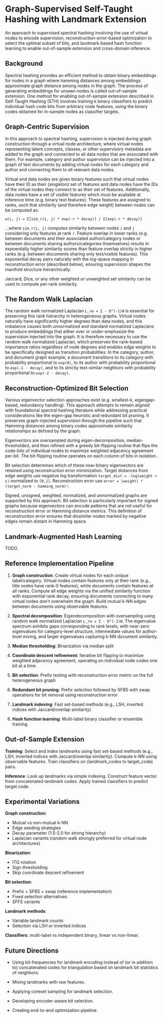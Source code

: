 # Graph-Supervised Self-Taught Hashing with Landmark Extension

An approach to supervised spectral hashing involving the use of virtual nodes to
encode supervision, reconstruction-error-based optimization to select the
optimal subset of bits, and landmark-based hash function learning to enable
out-of-sample extension and cross-domain inference.

## Background

Spectral hashing provides an efficient method to obtain binary embeddings for
nodes in a graph where hamming distances among embeddings approximate graph
distance among nodes in the graph. The process of generating embeddings for
unseen nodes is called out-of-sample extension. One method for enabling
out-of-sample extension described in Self-Taught Hashing (STH) involves training
k binary classifiers to predict individual hash code bits from arbitrary node
features, using the binary codes obtained for in-sample nodes as classifier
targets.

## Graph-Centric Supervision

In this approach to spectral hashing, supervision is injected during graph
construction through a virtual node architecture, where virtual nodes
representing latent concepts, classes, or other supervisory metadata are added
to the graph and connected to all data nodes that are associated with them. For
example, category and author supervision can be injected into a graph of text
documents by adding virtual nodes for each category and author and connecting
them to all relevant data nodes.

Virtual and data nodes are given binary features such that virtual nodes have
their ID as their (singleton) set of features and data nodes have the IDs of the
virtual nodes they connect to as their set of features. Additionally, data nodes
have a set of *visible* features which must be available at inference time (e.g.
binary text features). These features are assigned to ranks, such that
similarity (and therefore edge weight) between nodes can be computed as:

    w(i, j) = Σ[sim_r(i, j) * exp(-r * decay)] / Σ[exp(-r * decay)]

...where `sim_r(i, j)` computes similarity between nodes `i` and `j` considering
only features at rank `r`. Feature overlap in lower ranks (e.g. between
documents and their associated author/category nodes or between documents
sharing authors/categories thsemselves) results in expoentially higher
similarity scores than feature overlap strictly in higher ranks (e.g. between
documents sharing only text/visible features). This exponential decay pairs
naturally with the log-space mapping in reconstruction error (described below),
ensuring supervision shapes the manifold structure hierarchically.

Jaccard, Dice, or any other weighted or unweighted set similarity can be used to
compute per-rank similarity.

## The Random Walk Laplacian

The random walk normalized Laplacian `L_rw = I - D^(-1)W` is essential for
preserving this rank hierarchy in heterogeneous graphs. Virtual nodes naturally
have significantly higher degrees than data nodes, and this imbalance causes
both unnormalized and standard normalized Laplacians to produce embeddings that
either over or under-emphasize the supervision injected into the graph. It is
therefore necessary to use the random walk normalized Laplacian, which preserves
the rank-based importance ratios regardless of node degrees and enables edge
weights to be specifically designed as transition probabilities. In the
category, author, and document graph example, a document transitions to its
category with probability proportional to `exp(0)`, to its author with
probability proportional to `exp(-1 · decay)`, and to its strictly text-similar
neighbors with probability proportional to `exp(-2 · decay)`.

## Reconstruction-Optimized Bit Selection

Various eigenvector selection approaches exist (e.g. smallest-k, eigengap-based,
redundancy handling). This approach attempts to remain aligned with foundational
spectral hashing literature while addressing practical considerations like the
eigen-gap heuristic and redundant bit pruning. It preserves graph-injected
supervision through the pipeline such that Hamming distances among binary codes
approximate similarity relationships as defined by the graph.

Eigenvectors are oversampled during eigen-decomposition, median-thresholded, and
then refined with a greedy bit-flipping routine that flips the code-bits of
individual nodes to maximize weighted adjacency agreement per-bit. The
bit-flipping routine operates on each column of bits in isolation.

Bit selection determines which of these now-binary eigenvectors are retained
using reconstruction error minimization. Target distances from edge weights use
negative log transformation `target_dist = -log(weight + ε)` normalized to
`[0,1]`. Reconstruction error use `error = |weight| * (target_norm -
hamming_norm)²`.

Signed, unsigned, weighted, normalized, and unnormalized graphs are supported by
this approach. Bit selection is particularly important for signed graphs because
eigenvectors can encode patterns that are not useful for reconstruction error or
Hamming distance metrics. This definition of reconstruction error ensures that
dissimilar nodes marked by negative edges remain distant in Hamming space.

## Landmark-Augmented Hash Learning

TODO

## Reference Implementation Pipeline

1. **Graph construction**: Create virtual nodes for each unique label/category.
   Virtual nodes contain features only at their rank (e.g., title nodes have
   rank-0 features), while documents contain features at all ranks. Compute all
   edge weights via the unified similarity function with exponential rank decay,
   ensuring documents connecting to many virtual nodes don't overwhelm the
   graph. Build mutual k-NN edges between documents using observable features.

2. **Spectral decomposition**: Eigendecomposition with oversampling using random
   walk normalized Laplacian `L_rw = I - D^(-1)W`. The eigenvalue spectrum
   exhibits gaps corresponding to rank levels, with near-zero eigenvalues for
   category-level structure, intermediate values for author-level mixing, and
   larger eigenvalues capturing k-NN document similarity.

3. **Median thresholding**: Binarization via median split

4. **Coordinate descent refinement**: Iterative bit flipping to maximize
   weighted adjacency agreement, operating on individual node codes one bit at a
   time

5. **Bit selection**: Prefix testing with reconstruction error
   metric on the full heterogeneous graph

6. **Redundant bit pruning**: Prefix selection followed by SFBS with swap
   operations for bit removal using reconstruction error

7. **Landmark indexing**: Fast set-based methods (e.g., LSH, inverted indices
   with Jaccard/overlap similarity)

8. **Hash function learning**: Multi-label binary classifier or ensemble
   training

## Out-of-Sample Extension

**Training**: Select and index landmarks using fast set-based methods (e.g.,
LSH, inverted indices with Jaccard/overlap similarity). Compute k-NN using
observable features. Train classifiers on (landmark_codes to target_code) pairs.

**Inference**: Look up landmarks via simple indexing. Construct feature vector
from concatenated landmark codes. Apply trained classifiers to predict target
code.

## Experimental Variations

**Graph construction**:
- Mutual vs non-mutual k-NN
- Edge seeding strategies
- Decay parameter (1.5-2.0 for strong hierarchy)
- Laplacian variants (random walk strongly preferred for virtual node
  architectures)

**Binarization**:
- ITQ rotation
- Sign thresholding
- Skip coordinate descent refinement

**Bit selection**:
- Prefix + SFBS + swap (reference implementation)
- Fixed selection alternatives
- SFFS variants

**Landmark methods**:
- Variable landmark counts
- Selection via LSH or inverted indices

**Classifiers**: multi-label vs independent binary, linear vs non-linear.

## Future Directions

- Using bit-frequencies for landmark encoding instead of (or in addition to)
  concatenated codes for triangulation based on landmark bit statistics of
  neighbors.

- Mixing landmarks with raw features.

- Applying coreset sampling for landmark selection.

- Developing encoder-aware bit selection.

- Creating end-to-end optimization pipeline.
